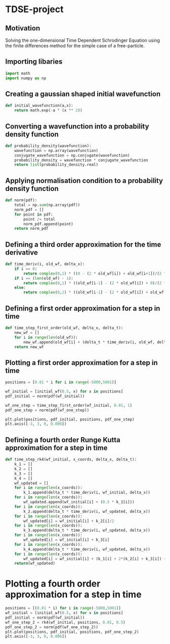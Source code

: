 # TDSE-project

## Motivation

Solving the one-dimensional Time Dependent Schrodinger Equation using the finite differences method for the simple case of a free-particle.

## Importing libaries

```python
import math
import numpy as np
```

## Creating a gaussian shaped initial wavefunction

```python
def initial_wavefunction(a,x):
    return math.exp(-a * (x ** 2))
```

## Converting a wavefunction into a probability density function

```python
def probability_density(wavefunction):
    wavefunction = np.array(wavefunction)
    conjugate_wavefunction = np.conjugate(wavefunction)
    probability_density = wavefunction * conjugate_wavefunction
    return list(probability_density.real)
```

## Applying normalisation condition to a probability density function

```python
def norm(pdf):
    total = np.sum(np.array(pdf))
    norm_pdf = []
    for point in pdf:
        point /= total
        norm_pdf.append(point)
    return norm_pdf
```   
    
## Defining a third order approximation for the time derivative


```python
def time_deriv(i, old_wf, delta_x):
    if i == 0:
        return complex(0,1) * ((0 - (2 * old_wf[i]) + old_wf[i+1])/(2 * (delta_x**2)))
    if i == (len(old_wf) - 1):
        return complex(0,1) * ((old_wf[i-1] - (2 * old_wf[i]) + 0)/(2 * (delta_x**2)))
    else:
        return complex(0,1) * ((old_wf[i-1] - (2 * old_wf[i]) + old_wf[i+1])/(2 * (delta_x**2)))
```

## Defining a first order approximation for a step in time

```python
def time_step_first_order(old_wf, delta_x, delta_t):
    new_wf = []
    for i in range(len(old_wf)):
        new_wf.append(old_wf[i] + (delta_t * time_deriv(i, old_wf, delta_x)))
    return new_wf
```

## Plotting a first order approximation for a step in time

```python
positions = [0.01 * i for i in range(-5000,5001)]

wf_initial = [initial_wf(0.5, x) for x in positions]
pdf_initial = norm(pdf(wf_initial))

wf_one_step = time_step_first_order(wf_initial, 0.01, 1)
pdf_one_step = norm(pdf(wf_one_step))

plt.plot(positions, pdf_initial, positions, pdf_one_step)
plt.axis([-3, 3, 0, 0.006])
```

## Defining a fourth order Runge Kutta approximation for a step in time

```python
def time_step_rk4(wf_initial, x_coords, delta_x, delta_t):
    k_1 = []
    k_2 = []
    k_3 = []
    k_4 = []
    wf_updated = []
    for i in range(len(x_coords)):
        k_1.append(delta_t * time_deriv(i, wf_initial, delta_x))
    for i in range(len(x_coords)):
        wf_updated.append(wf_initial[i] + (0.5 * k_1[i]))
    for i in range(len(x_coords)):
        k_2.append(delta_t * time_deriv(i, wf_updated, delta_x))
    for i in range(len(x_coords)):
        wf_updated[i] = wf_initial[i] + k_2[i]/2
    for i in range(len(x_coords)):
        k_3.append(delta_t * time_deriv(i, wf_updated, delta_x))
    for i in range(len(x_coords)):
        wf_updated[i] = wf_initial[i] + k_3[i]
    for i in range(len(x_coords)):
        k_4.append(delta_t * time_deriv(i, wf_updated, delta_x))
    for i in range(len(x_coords)):
        wf_updated[i] = wf_initial[i] + (k_1[i] + 2*(k_2[i] + k_3[i]) + k_4[i])/6
    return(wf_updated) 
```

# Plotting a fourth order approximation for a step in time

```python
positions = [(0.01 * i) for i in range(-5000,5001)]
wf_initial = [initial_wf(0.5, x) for x in positions]
pdf_initial = norm(pdf(wf_initial))
wf_one_step_2 = rk4(wf_initial, positions, 0.01, 0.5)
pdf_one_step_2 = norm(pdf(wf_one_step_2))
plt.plot(positions, pdf_initial, positions, pdf_one_step_2)
plt.axis([-3, 3, 0, 0.006])
```
